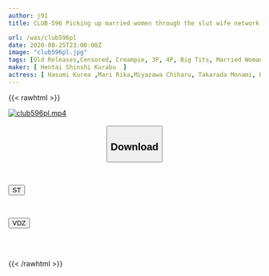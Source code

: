 ```yaml
---
author: j91
title: CLUB-596 Picking up married women through the slut wife network. I keep going home until I've creampied all the married women I've been introduced to.

url: /was/club596pl
date: 2020-08-25T23:00:00Z
image: "club596pl.jpg"
tags: [Old Releases,Censored, Creampie, 3P, 4P, Big Tits, Married Woman, Nampa	]
maker: [ Hentai Shinshi Kurabu  ]
actress: [ Hasumi Kurea ,Mari Rika,Miyazawa Chiharu, Takarada Monami, Hitomi Madoka  ]
---
```



{{< rawhtml >}}

<div class="video" data-videoid="0Z8BGxPgwrUbydX">
    <a href="javascript:;">
        <img src="/was/club596pl/club596pl.jpg" width="WIDTH" height="HEIGHT" alt="club596pl.mp4" loading="lazy">
    </a>
</div>

<script type="text/javascript" src="https://j91.asia/asset/on-demand-st.js"></script>

<br>
  <link rel="stylesheet" href="https://j91.asia/asset/bs5.css">
  
  <center>
  <button class="btn btn-primary" type="button" data-bs-toggle="collapse" data-bs-target=".multi-collapse" aria-expanded="false" aria-controls="multiCollapseExample1 multiCollapseExample2"><h2>Download</h2></button></center>
</p>
<div class="row">
  <div class="col">
    <div class="collapse multi-collapse" id="multiCollapseExample1">
      <div class="card card-body">
	      	      <br>
<div class="buttons">  
<p><a href="https://streamtape.to/v/0Z8BGxPgwrUbydX" target="_blank"><button class="btn-hover color-3"><i class="fa fa-download"></i> ST</button></a></p></div>
    </div>
  </div>
</div>
  <div class="col">
    <div class="collapse multi-collapse" id="multiCollapseExample2">
      <div class="card card-body">
	      <br>
<div class="buttons">
<p><a href="https://vidoza.net/46xuz98ykmjc" target="_blank"><button class="btn-hover color-1"><i class="fa fa-download"></i> VDZ</button></a></p></div>
<br><br>
      </div>
    </div>
  </div>
</div>

{{< /rawhtml >}}